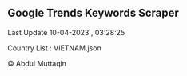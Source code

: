

## Google Trends Keywords Scraper 
 
Last Update 10-04-2023 , 03:28:25

Country List :
VIETNAM.json



© Abdul Muttaqin 
